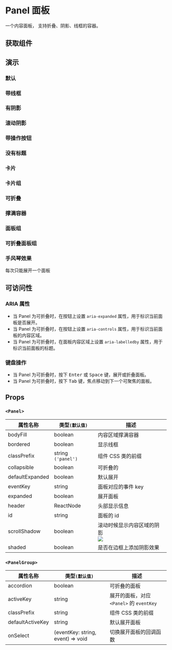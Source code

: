 # Panel 面板

一个内容面板， 支持折叠、阴影、线框的容器。

## 获取组件

<!--{include:<import-guide>}-->

## 演示

### 默认

<!--{include:`basic.md`}-->

### 带线框

<!--{include:`bordered.md`}-->

### 有阴影

<!--{include:`shaded.md`}-->

### 滚动阴影

<!--{include:`scroll-shadow.md`}-->

### 带操作按钮

<!--{include:`with-action.md`}-->

### 没有标题

<!--{include:`no-header.md`}-->

### 卡片

<!--{include:`card.md`}-->

### 卡片组

<!--{include:`card-grid.md`}-->

### 可折叠

<!--{include:`collapsible.md`}-->

### 撑满容器

<!--{include:`body-fill.md`}-->

### 面板组

<!--{include:`panel-group.md`}-->

### 可折叠面板组

<!--{include:`accordion-group.md`}-->

### 手风琴效果

每次只能展开一个面板

<!--{include:`accordion-group-active.md`}-->

## 可访问性

### ARIA 属性

- 当 Panel 为可折叠时，在按钮上设置 `aria-expanded` 属性，用于标识当前面板是否展开。
- 当 Panel 为可折叠时，在按钮上设置 `aria-controls` 属性，用于标识当前面板的内容区域。
- 当 Panel 为可折叠时，在面板内容区域上设置 `aria-labelledby` 属性，用于标识当前面板的标题。

### 键盘操作

- 当 Panel 为可折叠时，按下 <kbd>Enter</kbd> 或 <kbd>Space</kbd> 键，展开或折叠面板。
- 当 Panel 为可折叠时，按下 <kbd>Tab</kbd> 键，焦点移动到下一个可聚焦的面板。

## Props

### `<Panel>`

<!-- prettier-sort-markdown-table -->

| 属性名称        | 类型`(默认值)`     | 描述                                       |
| --------------- | ------------------ | ------------------------------------------ |
| bodyFill        | boolean            | 内容区域撑满容器                           |
| bordered        | boolean            | 显示线框                                   |
| classPrefix     | string `('panel')` | 组件 CSS 类的前缀                          |
| collapsible     | boolean            | 可折叠的                                   |
| defaultExpanded | boolean            | 默认展开                                   |
| eventKey        | string             | 面板对应的事件 key                         |
| expanded        | boolean            | 展开面板                                   |
| header          | ReactNode          | 头部显示信息                               |
| id              | string             | 面板的 id                                  |
| scrollShadow    | boolean            | 滚动时候显示内容区域的阴影<br/>![][5.62.0] |
| shaded          | boolean            | 是否在边框上添加阴影效果                   |

### `<PanelGroup>`

| 属性名称         | 类型`(默认值)`                    | 描述                                     |
| ---------------- | --------------------------------- | ---------------------------------------- |
| accordion        | boolean                           | 可折叠的面板                             |
| activeKey        | string                            | 展开的面板，对应 `<Panel>` 的 `eventKey` |
| classPrefix      | string                            | 组件 CSS 类的前缀                        |
| defaultActiveKey | string                            | 默认展开面板                             |
| onSelect         | (eventKey: string, event) => void | 切换展开面板的回调函数                   |

[5.62.0]: https://img.shields.io/badge/min-v5.62.0-blue
